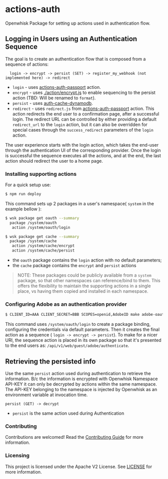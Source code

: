 # actions-auth
Openwhisk Package for setting up actions used in authentication flow.

## Logging in Users using an Authentication Sequence

The goal is to create an authentication flow that is composed from a sequence of actions:

```
  login -> encrypt -> persist (SET) -> register_my_webhook (not implemented here) -> redirect
```

* `login` - uses [actions-auth-passport](https://git.corp.adobe.com/CNA/actions-auth-passport) action.
* `encrypt` - uses [./action/encrypt.js](action/encrypt.js) to enable sequencing to the persist action (TBD: Will be renamed to `format`).
* `persist` - uses [auth-cache-dynamodb](https://git.corp.adobe.com/CNA/auth-cache-dynamodb).
* `redirect` - uses `redirect.js` from [actions-auth-passport](https://git.corp.adobe.com/CNA/actions-auth-passport) action. This action redirects the end user to a confirmation page, after a successful login. The redirect URL can be controlled by either providing a default `redirect_url` to the `login` action, but it can also be overridden for special cases through the `success_redirect` parameters of the `login` action.

The user experience starts with the login action, which takes the end-user through the authentication UI of the corresponding provider. Once the login is successful the sequence executes all the actions, and at the end, the last action should redirect the user to a home page.

### Installing supporting actions

For a quick setup use:

```bash
$ npm run deploy
```

This command sets up 2 packages in a user's namespace( `system` in the example bellow ):

```bash
$ wsk package get oauth --summary
  package /system/oauth
   action /system/oauth/login

$ wsk package get cache --summary
  package /system/cache
   action /system/cache/encrypt
   action /system/cache/persist
```

* the `oauth` package contains the `login` action with no default parameters;
* the `cache` package contains the `encrypt` and `persist` actions

> NOTE: These packages could be publicly available from a `system` package,
so that other namespaces can reference/bind to them. This offers the flexibility to
maintain the supporting actions in a single place, vs having them copied and installed
in each namespace.

### Configuring Adobe as an authentication provider

```bash
$ CLIENT_ID=AAA CLIENT_SECRET=BBB SCOPES=openid,AdobeID make adobe-oauth
```

This command uses `/system/oauth/login` to create a package binding,
configuring the credentials via default parameters. Then it creates the final action as a sequence ( `login -> encrypt -> persist`). To make for a nicer URI, the sequence action is placed in its own package so that it's presented to the end users as: `/api/v1/web/guest/adobe/authenticate`.

## Retrieving the persisted info

Use the same `persist` action used during authentication to retrieve the information. B/c the information is encrypted with Openwhisk Namespace API-KEY it can only be decrypted by actions within the same namespace. The API-KEY belonging to the namespace is injected by Openwhisk as an environment variable at invocation time.

```
persist (GET) -> decrypt
```
* `persist` is the same action used during Authentication

### Contributing

Contributions are welcomed! Read the [Contributing Guide](./.github/CONTRIBUTING.md) for more information.

### Licensing

This project is licensed under the Apache V2 License. See [LICENSE](LICENSE) for more information.

